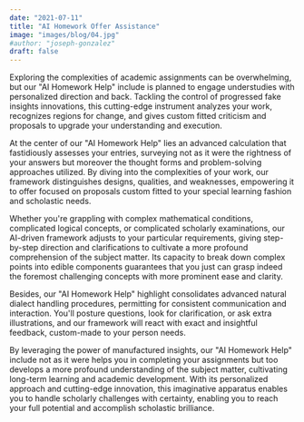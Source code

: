 ```yaml
---
date: "2021-07-11"
title: "AI Homework Offer Assistance"
image: "images/blog/04.jpg"
#author: "joseph-gonzalez"
draft: false
---
```


Exploring the complexities of academic assignments can be overwhelming, but our "AI Homework Help" include is planned to engage understudies with personalized direction and back. Tackling the control of progressed fake insights innovations, this cutting-edge instrument analyzes your work, recognizes regions for change, and gives custom fitted criticism and proposals to upgrade your understanding and execution.

At the center of our "AI Homework Help" lies an advanced calculation that fastidiously assesses your entries, surveying not as it were the rightness of your answers but moreover the thought forms and problem-solving approaches utilized. By diving into the complexities of your work, our framework distinguishes designs, qualities, and weaknesses, empowering it to offer focused on proposals custom fitted to your special learning fashion and scholastic needs.

Whether you're grappling with complex mathematical conditions, complicated logical concepts, or complicated scholarly examinations, our AI-driven framework adjusts to your particular requirements, giving step-by-step direction and clarifications to cultivate a more profound comprehension of the subject matter. Its capacity to break down complex points into edible components guarantees that you just can grasp indeed the foremost challenging concepts with more prominent ease and clarity.

Besides, our "AI Homework Help" highlight consolidates advanced natural dialect handling procedures, permitting for consistent communication and interaction. You'll posture questions, look for clarification, or ask extra illustrations, and our framework will react with exact and insightful feedback, custom-made to your person needs.

By leveraging the power of manufactured insights, our "AI Homework Help" include not as it were helps you in completing your assignments but too develops a more profound understanding of the subject matter, cultivating long-term learning and academic development. With its personalized approach and cutting-edge innovation, this imaginative apparatus enables you to handle scholarly challenges with certainty, enabling you to reach your full potential and accomplish scholastic brilliance.